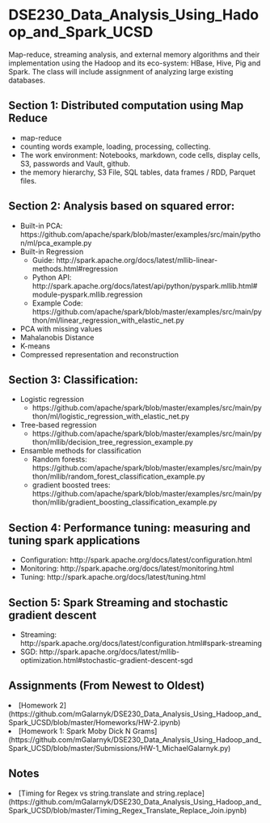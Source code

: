 # DSE230_Data_Analysis_Using_Hadoop_and_Spark_UCSD
Map-reduce, streaming analysis, and external memory algorithms and their implementation using the Hadoop and its eco-system: HBase, Hive, Pig and Spark. The class will include assignment of analyzing large existing databases.

  <h2 id="section-1-distributed-computation-using-map-reduce">Section 1: Distributed computation using Map Reduce</h2>
<ul>
  <li>map-reduce</li>
  <li>counting words example, loading, processing, collecting.</li>
  <li>The work environment: Notebooks, markdown, code cells, display cells, S3, passwords and Vault, github.</li>
  <li>the memory hierarchy, S3 File, SQL tables, data frames / RDD, Parquet files.</li>
</ul>

<h2 id="section-2-analysis-based-on-squared-error">Section 2: Analysis based on squared error:</h2>
<ul>
  <li>Built-in PCA: https://github.com/apache/spark/blob/master/examples/src/main/python/ml/pca_example.py</li>
  <li>Built-in Regression
    <ul>
      <li>Guide: http://spark.apache.org/docs/latest/mllib-linear-methods.html#regression</li>
      <li>Python API: http://spark.apache.org/docs/latest/api/python/pyspark.mllib.html#module-pyspark.mllib.regression</li>
      <li>Example Code: https://github.com/apache/spark/blob/master/examples/src/main/python/ml/linear_regression_with_elastic_net.py</li>
    </ul>
  </li>
  <li>PCA with missing values</li>
  <li>Mahalanobis Distance</li>
  <li>K-means</li>
  <li>Compressed representation and reconstruction</li>
</ul>

<h2 id="section-3-classification">Section 3: Classification:</h2>
<ul>
  <li>Logistic regression
    <ul>
      <li>https://github.com/apache/spark/blob/master/examples/src/main/python/ml/logistic_regression_with_elastic_net.py</li>
    </ul>
  </li>
  <li>Tree-based regression
    <ul>
      <li>https://github.com/apache/spark/blob/master/examples/src/main/python/mllib/decision_tree_regression_example.py</li>
    </ul>
  </li>
  <li>Ensamble methods for classification
    <ul>
      <li>Random forests: https://github.com/apache/spark/blob/master/examples/src/main/python/mllib/random_forest_classification_example.py</li>
      <li>gradient boosted trees: https://github.com/apache/spark/blob/master/examples/src/main/python/mllib/gradient_boosting_classification_example.py</li>
    </ul>
  </li>
</ul>

<h2 id="section-4-performance-tuning-measuring-and-tuning-spark-applications">Section 4: Performance tuning: measuring and tuning spark applications</h2>
<ul>
  <li>Configuration: http://spark.apache.org/docs/latest/configuration.html</li>
  <li>Monitoring: http://spark.apache.org/docs/latest/monitoring.html</li>
  <li>Tuning: http://spark.apache.org/docs/latest/tuning.html</li>
</ul>

<h2 id="section-5-spark-streaming-and-stochastic-gradient-descent">Section 5: Spark Streaming and stochastic gradient descent</h2>
<ul>
  <li>Streaming: http://spark.apache.org/docs/latest/configuration.html#spark-streaming</li>
  <li>SGD: http://spark.apache.org/docs/latest/mllib-optimization.html#stochastic-gradient-descent-sgd</li>
</ul>

## Assignments (From Newest to Oldest) 

  <li>[Homework 2](https://github.com/mGalarnyk/DSE230_Data_Analysis_Using_Hadoop_and_Spark_UCSD/blob/master/Homeworks/HW-2.ipynb)</li>
  <li>[Homework 1: Spark Moby Dick N Grams](https://github.com/mGalarnyk/DSE230_Data_Analysis_Using_Hadoop_and_Spark_UCSD/blob/master/Submissions/HW-1_MichaelGalarnyk.py) </li>
  
## Notes 
<li>[Timing for Regex vs string.translate and string.replace](https://github.com/mGalarnyk/DSE230_Data_Analysis_Using_Hadoop_and_Spark_UCSD/blob/master/Timing_Regex_Translate_Replace_Join.ipynb) </li>
